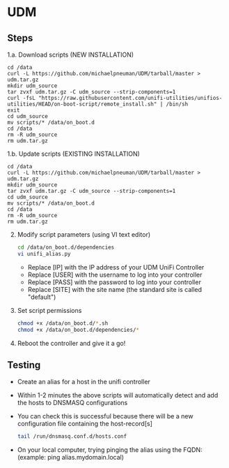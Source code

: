 # UDM

## Steps

1.a. Download scripts (NEW INSTALLATION)

    
    cd /data
    curl -L https://github.com/michaelpneuman/UDM/tarball/master > udm.tar.gz
    mkdir udm_source
    tar zvxf udm.tar.gz -C udm_source --strip-components=1
    curl -fsL "https://raw.githubusercontent.com/unifi-utilities/unifios-utilities/HEAD/on-boot-script/remote_install.sh" | /bin/sh
    exit
    cd udm_source
    mv scripts/* /data/on_boot.d
    cd /data
    rm -R udm_source
    rm udm.tar.gz
    
    
1.b. Update scripts (EXISTING INSTALLATION)

    
    cd /data
    curl -L https://github.com/michaelpneuman/UDM/tarball/master > udm.tar.gz
    mkdir udm_source
    tar zvxf udm.tar.gz -C udm_source --strip-components=1
    cd udm_source
    mv scripts/* /data/on_boot.d
    cd /data
    rm -R udm_source
    rm udm.tar.gz
    

2. Modify script parameters (using VI text editor)

    ```bash
    cd /data/on_boot.d/dependencies
    vi unifi_alias.py
    ```    

    * Replace [IP] with the IP address of your UDM UniFi Controller
    * Replace [USER] with the username to log into your controller
    * Replace [PASS] with the password to log into your controller
    * Replace [SITE] with the site name (the standard site is called "default")

3. Set script permissions

    ```bash
    chmod +x /data/on_boot.d/*.sh
    chmod +x /data/on_boot.d/dependencies/*
    ```

4. Reboot the controller and give it a go!


## Testing

* Create an alias for a host in the unifi controller
* Within 1-2 minutes the above scripts will automatically detect and add the hosts to DNSMASQ configurations
* You can check this is successful because there will be a new configuration file containing the host-record[s]

    ```bash
    tail /run/dnsmasq.conf.d/hosts.conf
    ```

* On your local computer, trying pinging the alias using the FQDN:  (example: ping alias.mydomain.local)
